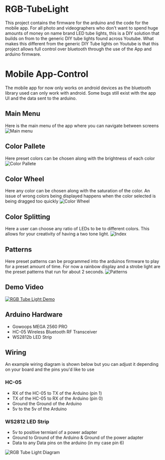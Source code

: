 # RGB-TubeLight

This project contains the firmware for the arduino and the code for the mobile app. For all photo and videographers who don't want to spend huge amounts of money on name brand LED tube lights, this is a DIY solution that builds on from to the generic DIY tube lights found across Youtube. What makes this different from the generic DIY Tube lights on Youtube is that this project allows full control over bluetooth through the use of the App and arduino firmware.

# Mobile App-Control
The mobile app for now only works on android devices as the bluetooth library used can only work with android. Some bugs still exist with the app UI and the data sent to the arduino.

## Main Menu
Here is the main menu of the app where you can navigate between screens
![Main menu](https://user-images.githubusercontent.com/79487120/139559612-a35fcad9-84f3-4c8f-9de9-8f1574a5f463.png)

## Color Pallete
Here preset colors can be chosen along with the brightness of each color 
![Color Pallete](https://user-images.githubusercontent.com/79487120/139559635-af2c8b21-bf5f-4fd4-b2b4-f20ea60574e9.png)

## Color Wheel
Here any color can be chosen along with the saturation of the color. An issue of wrong colors being displayed happens when the color selected is being dragged too quickly
![Color Wheel](https://user-images.githubusercontent.com/79487120/139559661-ddf1b889-c9e5-4946-8173-198a513c19f6.png)

## Color Splitting
Here a user can choose any ratio of LEDs to be to different colors. This allows for your creativity of having a two tone light.
![Index](https://user-images.githubusercontent.com/79487120/139559686-1447a5a6-f86c-4904-9f57-16c07ee6febf.png)

## Patterns
Here preset patterns can be programmed into the arduinos firmware to play for a preset amount of time. For now a rainbow display and a strobe light are the preset patterns that run for about 2 seconds.
![Patterns](https://user-images.githubusercontent.com/79487120/139559717-9f86ccce-7d96-44e4-a009-4fc43c1680c7.png)

## Demo Video

[![RGB Tube Light Demo](https://user-images.githubusercontent.com/79487120/138844441-968c4a0c-b5c8-4adb-be39-7ccad97239d4.png)](https://youtu.be/ndP7aVbPUag)

## Arduino Hardware

- Gowoops MEGA 2560 PRO
- HC-05 Wireless Bluetooth RF Transceiver
- WS2812b LED Strip 

## Wiring
An example wiring diagram is shown below but you can adjust it depending on your board and the pins you'd like to use
### HC-05
- RX of the HC-05 to TX of the Arduino (pin 1)
- TX of the HC-05 to RX of the Arduino (pin 0)
- Ground the Ground of the Arduino
- 5v to the 5v of the Arduino
### WS2812 LED Strip
- 5v to positive termianl of a power adapter
- Ground to Ground of the Arduino & Ground of the power adapter
- Data to any Data pins on the arduino (in my case pin 6)

![RGB Tube Light Diagram](https://user-images.githubusercontent.com/79487120/138625282-659dbf73-507c-4b82-818b-f806f1851a49.png)






